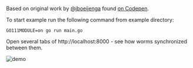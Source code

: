 Based on original work by [@jboeijenga](https://codepen.io/jboeijenga/) found [on Codepen](https://codepen.io/jboeijenga/pen/dPmJwE).

To start example run the following command from example directory:

```
GO111MODULE=on go run main.go
```

Open several tabs of http://localhost:8000 - see how worms synchronized between them.

![demo](https://raw.githubusercontent.com/centrifugal/centrifuge/master/examples/worms/demo.gif)
